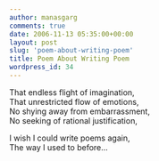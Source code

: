 ```yaml
---
author: manasgarg
comments: true
date: 2006-11-13 05:35:00+00:00
layout: post
slug: 'poem-about-writing-poem'
title: Poem About Writing Poem
wordpress_id: 34
---
```


That endless flight of imagination,  
That unrestricted flow of emotions,  
No shying away from embarrassment,  
No seeking of rational justification,

I wish I could write poems again,  
The way I used to before...
